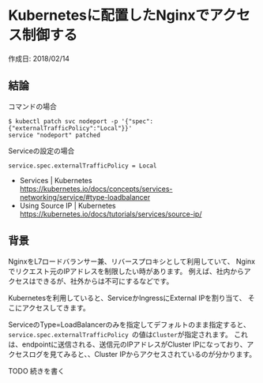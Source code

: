 # Kubernetesに配置したNginxでアクセス制御する

<p id="created_at">作成日: <time datetime="2018-02-14T01:30">2018/02/14</time></p>

## 結論

コマンドの場合

```
$ kubectl patch svc nodeport -p '{"spec":{"externalTrafficPolicy":"Local"}}'
service "nodeport" patched
```

Serviceの設定の場合

```
service.spec.externalTrafficPolicy = Local
```

- Services | Kubernetes<br/><https://kubernetes.io/docs/concepts/services-networking/service/#type-loadbalancer>
- Using Source IP | Kubernetes<br/><https://kubernetes.io/docs/tutorials/services/source-ip/>


## 背景

NginxをL7ロードバランサー兼、リバースプロキシとして利用していて、
Nginxでリクエスト元のIPアドレスを制限したい時があります。
例えば、社内からアクセスはできるが、社外からは不可にするなどです。

Kubernetesを利用していると、ServiceかIngressにExternal IPを割り当て、
そこにアクセスしてきます。

ServiceのType=LoadBalancerのみを指定してデフォルトのまま指定すると、`service.spec.externalTrafficPolicy `の値は`Cluster`が指定されます。
これは、endpointに送信される、送信元のIPアドレスがCluster IPになっており、アクセスログを見てみると、、Cluster IPからアクセスされているのが分かります。

TODO 続きを書く

